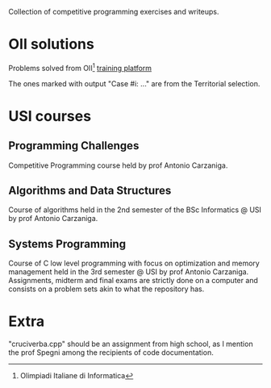 <!-- codename uganda, botswana (programming challenges USI) -->

Collection of competitive programming exercises and writeups.

# OII solutions
Problems solved from OII[^1] [training platform](https://training.olinfo.it/#/overview)

The ones marked with output "Case #i: ..." are from the Territorial selection.


# USI courses 

## Programming Challenges
Competitive Programming course held by prof Antonio Carzaniga.

## Algorithms and Data Structures
Course of algorithms held in the 2nd semester of the BSc Informatics @ USI 
by prof Antonio Carzaniga.

## Systems Programming
Course of C low level programming with focus on optimization and memory management 
held in the 3rd semester @ USI by prof Antonio Carzaniga.
Assignments, midterm and final exams are strictly done on a computer and consists 
on a problem sets akin to what the repository has.

# Extra

"cruciverba.cpp" should be an assignment from high school, as I mention the prof Spegni among the recipients of code documentation.

[^1]: Olimpiadi Italiane di Informatica
